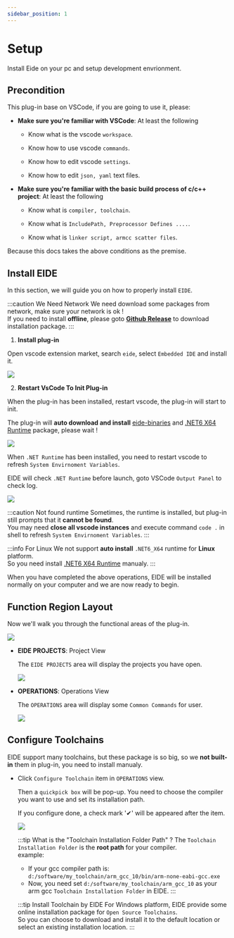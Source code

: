 ```yaml
---
sidebar_position: 1
---
```


# Setup

Install Eide on your pc and setup development envrionment.

## Precondition

This plug-in base on VSCode, if you are going to use it, please:

- **Make sure you're familiar with VSCode**: At least the following

  - Know what is the vscode `workspace`.
  
  - Know how to use vscode `commands`.

  - Know how to edit vscode `settings`.
  
  - Know how to edit `json, yaml` text files.

- **Make sure you're familiar with the basic build process of c/c++ project**: At least the following

  - Know what is `compiler, toolchain`.
  
  - Know what is `IncludePath, Preprocessor Defines ....`.

  - Know what is `linker script, armcc scatter files`.

Because this docs takes the above conditions as the premise.

## Install EIDE

In this section, we will guide you on how to properly install `EIDE`.

:::caution We Need Network
We need download some packages from network, make sure your network is ok !<br/>
If you need to install **offline**, please goto [**Github Release**](https://github.com/github0null/eide/releases) to download installation package.
:::

1. **Install plug-in**

  Open vscode extension market, search `eide`, select `Embedded IDE` and install it.

  ![](/img/install_from_market.png)

2. **Restart VsCode To Init Plug-in**

  When the plug-in has been installed, restart vscode, the plug-in will start to init.

  The plug-in will **auto download and install** [eide-binaries](https://github.com/github0null/eide-resource/tree/master/binaries) and [.NET6 X64 Runtime](https://dotnet.microsoft.com/en-us/download/dotnet/6.0) package, please wait !

  ![](/img/install_dotnet.png)

  When `.NET Runtime` has been installed, you need to restart vscode to refresh `System Envirnoment Variables`.

  EIDE will check `.NET Runtime` before launch, goto VSCode `Output Panel` to check log.

  ![](/img/eide_log_panel.png)

  :::caution Not found runtime
  Sometimes, the runtime is installed, but plug-in still prompts that it **cannot be found**.<br/>
  You may need **close all vscode instances** and execute command `code .` in shell to refresh `System Envirnoment Variables`.
  :::

  :::info For Linux
  We not support **auto install** `.NET6_X64` runtime for **Linux** platform.<br/>
  So you need install [.NET6 X64 Runtime](https://dotnet.microsoft.com/en-us/download/dotnet/6.0) manualy.
  :::

When you have completed the above operations, EIDE will be installed normally on your computer and we are now ready to begin.

## Function Region Layout

Now we'll walk you through the functional areas of the plug-in.

![](/img/eide_func_area.png)

- **EIDE PROJECTS**: Project View

  The `EIDE PROJECTS` area will display the projects you have open.

  ![](/img/eide_prj_area.png)

- **OPERATIONS**: Operations View

  The `OPERATIONS` area will display some `Common Commands` for user.

  ![](/img/eide_operations.png)

## Configure Toolchains

EIDE support many toolchains, but these package is so big, so we **not built-in** them in plug-in, you need to install manualy.

- Click `Configure Toolchain` item in `OPERATIONS` view.

  Then a `quickpick box` will be pop-up. You need to choose the compiler you want to use and set its installation path.

  If you configure done, a check mark '✔' will be appeared after the item.

  ![](/img/toolchains.png)

  :::tip What is the "Toolchain Installation Folder Path" ?
  The `Toolchain Installation Folder` is the **root path** for your compiler.<br/>
  example:<br/>
    - If your gcc compiler path is: `d:/software/my_toolchain/arm_gcc_10/bin/arm-none-eabi-gcc.exe`
    - Now, you need set `d:/software/my_toolchain/arm_gcc_10` as your arm gcc `Toolchain Installation Folder` in EIDE.
  :::

  :::tip Install Toolchain by EIDE
  For Windows platform, EIDE provide some online installation package for `Open Source Toolchains`.<br/>
  So you can choose to download and install it to the default location or select an existing installation location.
  :::
